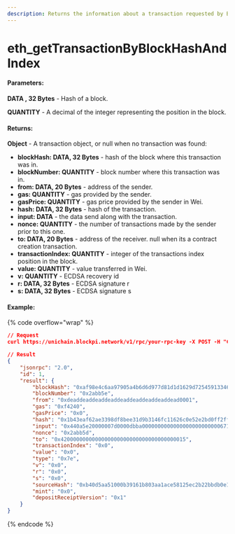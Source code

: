 ```yaml
---
description: Returns the information about a transaction requested by Block hash and index.
---
```


# eth\_getTransactionByBlockHashAndIndex

#### **Parameters:**

**DATA , 32 Bytes** - Hash of a block.

**QUANTITY** - A decimal of the integer representing the position in the block.

#### **Returns:**

**Object** - A transaction object, or null when no transaction was found:

* **blockHash: DATA, 32 Bytes** - hash of the block where this transaction was in.
* **blockNumber: QUANTITY** - block number where this transaction was in.
* **from: DATA, 20 Bytes** - address of the sender.
* **gas: QUANTITY** - gas provided by the sender.
* **gasPrice: QUANTITY** - gas price provided by the sender in Wei.
* **hash: DATA, 32 Bytes** - hash of the transaction.
* **input: DATA** - the data send along with the transaction.
* **nonce: QUANTITY** - the number of transactions made by the sender prior to this one.
* **to: DATA, 20 Bytes** - address of the receiver. null when its a contract creation transaction.
* **transactionIndex: QUANTITY** - integer of the transactions index position in the block.
* **value: QUANTITY** - value transferred in Wei.
* **v: QUANTITY** - ECDSA recovery id
* **r: DATA, 32 Bytes** - ECDSA signature r
* **s: DATA, 32 Bytes** - ECDSA signature s

#### Example:

{% code overflow="wrap" %}
```json
// Request
curl https://unichain.blockpi.network/v1/rpc/your-rpc-key -X POST -H "Content-Type: application/json" --data '{"jsonrpc":"2.0","method":"eth_getTransactionByBlockHashAndIndex","params":["0xaf98e4c6aa97905a4b6d6d977d81d1d1629d72545913346ab3c6e1197e556df7", "0x0"],"id":1}'

// Result
{
    "jsonrpc": "2.0",
    "id": 1,
    "result": {
        "blockHash": "0xaf98e4c6aa97905a4b6d6d977d81d1d1629d72545913346ab3c6e1197e556df7",
        "blockNumber": "0x2abb5e",
        "from": "0xdeaddeaddeaddeaddeaddeaddeaddeaddead0001",
        "gas": "0xf4240",
        "gasPrice": "0x0",
        "hash": "0x1b43eaf62ae3398df8bee31d9b3146fc11626c0e52e2bd0ff2ff1b97866dc705",
        "input": "0x440a5e20000007d0000dbba000000000000000000000000067186878000000000069b0fa0000000000000000000000000000000000000000000000000000000010504b2500000000000000000000000000000000000000000000000000000000000001344f71a3e2c8ed9540d5e9da7ad1369b954b5a7b27a53078f0bf1274048b15dce20000000000000000000000004ab3387810ef500bfe05a49dc53a44c222cbab3e",
        "nonce": "0x2abb5d",
        "to": "0x4200000000000000000000000000000000000015",
        "transactionIndex": "0x0",
        "value": "0x0",
        "type": "0x7e",
        "v": "0x0",
        "r": "0x0",
        "s": "0x0",
        "sourceHash": "0xb40d5aa51000b39161b803aa1ace58125ec2b22bbdb0e167d5dfc5bc00ff9d1c",
        "mint": "0x0",
        "depositReceiptVersion": "0x1"
    }
}
```
{% endcode %}
